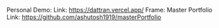 Personal Demo:
  Link: https://dattran.vercel.app/
Frame: 
  Master Portfolio
  Link: https://github.com/ashutosh1919/masterPortfolio
